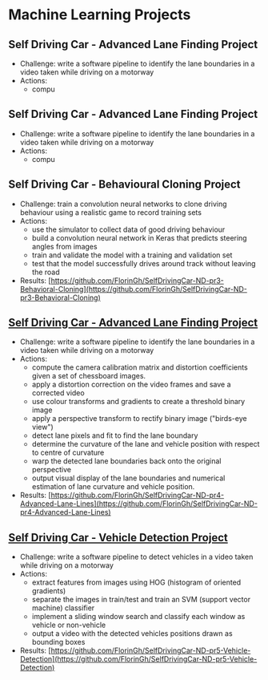 # Machine Learning Projects

## Self Driving Car - Advanced Lane Finding Project

* Challenge:  write a software pipeline to identify the lane boundaries in a video taken while driving on a motorway
* Actions:
  * compu

## Self Driving Car - Advanced Lane Finding Project

* Challenge:  write a software pipeline to identify the lane boundaries in a video taken while driving on a motorway
* Actions:
  * compu

## Self Driving Car - Behavioural Cloning Project

* Challenge:  train a convolution neural networks to clone driving behaviour using a realistic game to record training sets
* Actions:
  * use the simulator to collect data of good driving behaviour
  * build a convolution neural network in Keras that predicts steering angles from images
  * train and validate the model with a training and validation set
  * test that the model successfully drives around track without leaving the road
* Results: [https://github.com/FlorinGh/SelfDrivingCar-ND-pr3-Behavioral-Cloning](https://github.com/FlorinGh/SelfDrivingCar-ND-pr3-Behavioral-Cloning)

## [Self Driving Car - Advanced Lane Finding Project](https://fgheorghe.gitbook.io/machine-learning/lane-finding)

* Challenge:  write a software pipeline to identify the lane boundaries in a video taken while driving on a motorway
* Actions:
  * compute the camera calibration matrix and distortion coefficients given a set of chessboard images.
  * apply a distortion correction on the video frames and save a corrected video
  * use colour transforms and gradients to create a threshold binary image
  * apply a perspective transform to rectify binary image \("birds-eye view"\)
  * detect lane pixels and fit to find the lane boundary
  * determine the curvature of the lane and vehicle position with respect to centre of curvature
  * warp the detected lane boundaries back onto the original perspective
  * output visual display of the lane boundaries and numerical estimation of lane curvature and vehicle position.
* Results: [https://github.com/FlorinGh/SelfDrivingCar-ND-pr4-Advanced-Lane-Lines](https://github.com/FlorinGh/SelfDrivingCar-ND-pr4-Advanced-Lane-Lines)

## [Self Driving Car - Vehicle Detection Project](https://fgheorghe.gitbook.io/machine-learning/vehicle-detection)

* Challenge:  write a software pipeline to detect vehicles in a video taken while driving on a motorway
* Actions: 
  * extract features from images using HOG \(histogram of oriented gradients\)
  * separate the images in train/test and train an SVM \(support vector machine\) classifier
  * implement a sliding window search and classify each window as vehicle or non-vehicle
  * output a video with the detected vehicles positions drawn as bounding boxes
* Results: [https://github.com/FlorinGh/SelfDrivingCar-ND-pr5-Vehicle-Detection](https://github.com/FlorinGh/SelfDrivingCar-ND-pr5-Vehicle-Detection) 

